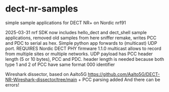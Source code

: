 # dect-nr-samples
simple sample applications for DECT NR+ on Nordic nrf91

2025-03-31 
nrf SDK now includes hello_dect and dect_shell sample applications, removed old samples from here
sniffer remake, writes PCC and PDC to serial as hex. Simple python app forwards to (multicast) UDP port.
REQUIRES Nordic DECT PHY firmware 1.1.0
multicast allows to  record from multiple sites or multiple networks. 
UDP payload has PCC header length (5 or 10 bytes), PCC and PDC. header length is needed because both type 1 and 2 of PCC have same format 000 identifier

Wireshark dissector, based on Aalto5G https://github.com/Aalto5G/DECT-NR-Wireshark-dissector/tree/main + PCC parsing added
And there can be errors!
